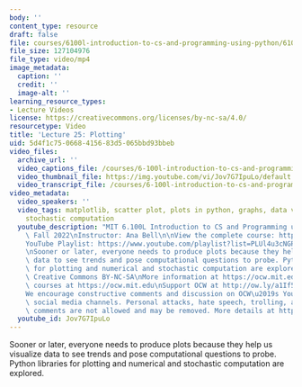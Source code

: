 ```yaml
---
body: ''
content_type: resource
draft: false
file: courses/6100l-introduction-to-cs-and-programming-using-python/6100l-lecture-25-multi_360p_16_9.mp4
file_size: 127104976
file_type: video/mp4
image_metadata:
  caption: ''
  credit: ''
  image-alt: ''
learning_resource_types:
- Lecture Videos
license: https://creativecommons.org/licenses/by-nc-sa/4.0/
resourcetype: Video
title: 'Lecture 25: Plotting'
uid: 5d4f1c75-0668-4156-83d5-065bbd93bbeb
video_files:
  archive_url: ''
  video_captions_file: /courses/6-100l-introduction-to-cs-and-programming-using-python-fall-2022/1cvnthuuvW853odAxpelaAUZkddb8M-tf_transcript.webvtt
  video_thumbnail_file: https://img.youtube.com/vi/Jov7G7IpuLo/default.jpg
  video_transcript_file: /courses/6-100l-introduction-to-cs-and-programming-using-python-fall-2022/1cvnthuuvW853odAxpelaAUZkddb8M-tf_transcript.pdf
video_metadata:
  video_speakers: ''
  video_tags: matplotlib, scatter plot, plots in python, graphs, data visualisation,
    stochastic computation
  youtube_description: "MIT 6.100L Introduction to CS and Programming using Python,\
    \ Fall 2022\nInstructor: Ana Bell\n\nView the complete course: https://ocw.mit.edu/courses/6-100l-introduction-to-cs-and-programming-using-python-fall-2022/\n\
    YouTube Playlist: https://www.youtube.com/playlist?list=PLUl4u3cNGP62A-ynp6v6-LGBCzeH3VAQB\n\
    \nSooner or later, everyone needs to produce plots because they help us visualize\
    \ data to see trends and pose computational questions to probe. Python libraries\
    \ for plotting and numerical and stochastic computation are explored.\n\nLicense:\
    \ Creative Commons BY-NC-SA\nMore information at https://ocw.mit.edu/terms\nMore\
    \ courses at https://ocw.mit.edu\nSupport OCW at http://ow.ly/a1If50zVRlQ\n\n\
    We encourage constructive comments and discussion on OCW\u2019s YouTube and other\
    \ social media channels. Personal attacks, hate speech, trolling, and inappropriate\
    \ comments are not allowed and may be removed. More details at https://ocw.mit.edu/comments."
  youtube_id: Jov7G7IpuLo
---
```

Sooner or later, everyone needs to produce plots because they help us visualize data to see trends and pose computational questions to probe. Python libraries for plotting and numerical and stochastic computation are explored.